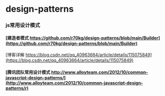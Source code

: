 # design-patterns
### js常用设计模式

#### [建造者模式 https://github.com/r70kg/design-patterns/blob/main/Builder](https://github.com/r70kg/design-patterns/blob/main/Builder)  

[博客详解 https://blog.csdn.net/qq_40963664/article/details/115075849](https://blog.csdn.net/qq_40963664/article/details/115075849)








#### [腾讯团队常用设计模式 http://www.alloyteam.com/2012/10/common-javascript-design-patterns/](http://www.alloyteam.com/2012/10/common-javascript-design-patterns/r)
